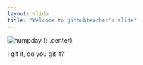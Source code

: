 ```yaml
---
layout: slide
title: "Welcome to githubteacher's slide"
---
```


![humpday](https://cloud.githubusercontent.com/assets/16547949/25400910/10641d9e-29c2-11e7-80c8-5c38ea261b22.jpg)
{: .center}

I git it, do you git it?
